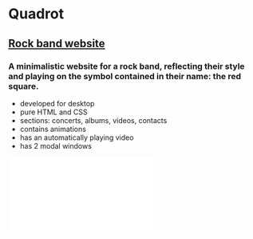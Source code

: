 # Quadrot
## [Rock band website](https://nastja-ch.github.io/Quadrot/)
### A minimalistic website for a rock band, reflecting their style and playing on the symbol contained in their name: the red square.

- developed for desktop
- pure HTML and CSS
- sections: concerts, albums, videos, contacts
- contains animations
- has an automatically playing video
- has 2 modal windows

![preview img](/preview.img)
